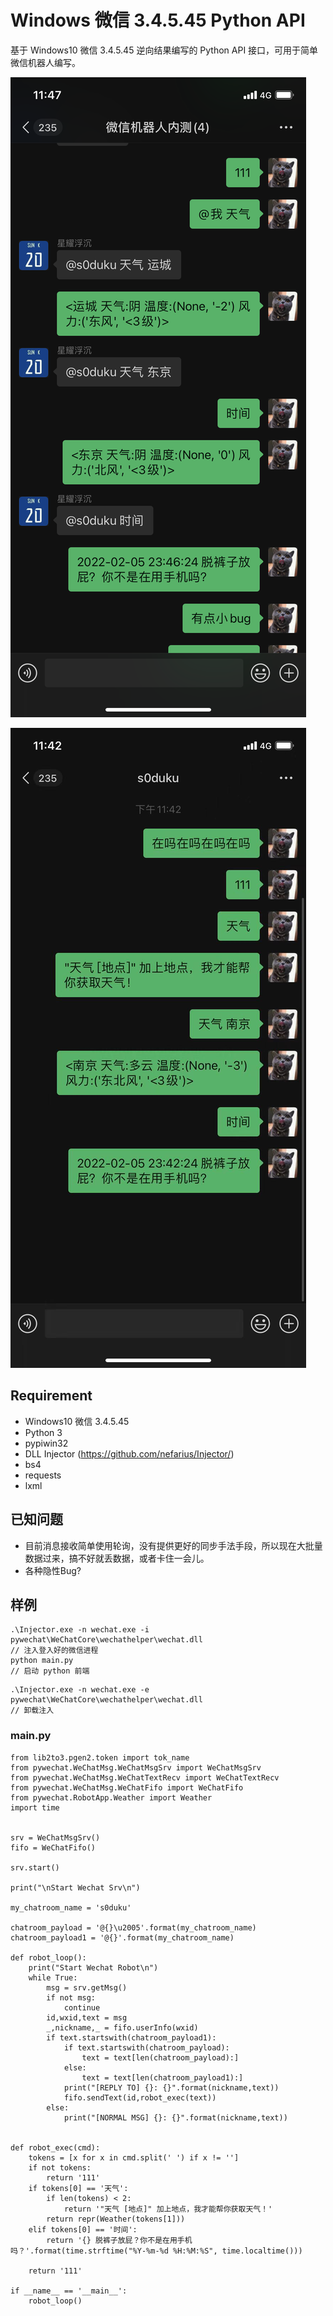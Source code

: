 
# Windows 微信 3.4.5.45 Python API

基于 Windows10 微信 3.4.5.45 逆向结果编写的 Python API 接口，可用于简单微信机器人编写。

![2](examples/2.jpg) 

![1](examples/1.jpg)

## Requirement

* Windows10 微信 3.4.5.45
* Python 3
* pypiwin32
* DLL Injector (https://github.com/nefarius/Injector/)
* bs4
* requests
* lxml

## 已知问题

* 目前消息接收简单使用轮询，没有提供更好的同步手法手段，所以现在大批量数据过来，搞不好就丢数据，或者卡住一会儿。
* 各种隐性Bug?

## 样例

```
.\Injector.exe -n wechat.exe -i pywechat\WeChatCore\wechathelper\wechat.dll
// 注入登入好的微信进程
python main.py
// 启动 python 前端

```

```
.\Injector.exe -n wechat.exe -e pywechat\WeChatCore\wechathelper\wechat.dll
// 卸载注入

```

### main.py

```
from lib2to3.pgen2.token import tok_name
from pywechat.WeChatMsg.WeChatMsgSrv import WeChatMsgSrv
from pywechat.WeChatMsg.WeChatTextRecv import WeChatTextRecv
from pywechat.WeChatMsg.WeChatFifo import WeChatFifo
from pywechat.RobotApp.Weather import Weather
import time


srv = WeChatMsgSrv()
fifo = WeChatFifo()

srv.start()

print("\nStart Wechat Srv\n")

my_chatroom_name = 's0duku'

chatroom_payload = '@{}\u2005'.format(my_chatroom_name)
chatroom_payload1 = '@{}'.format(my_chatroom_name)

def robot_loop():
    print("Start Wechat Robot\n")
    while True:
        msg = srv.getMsg()
        if not msg:
            continue
        id,wxid,text = msg
        _,nickname,_ = fifo.userInfo(wxid)
        if text.startswith(chatroom_payload1):
            if text.startswith(chatroom_payload):
                text = text[len(chatroom_payload):]
            else:
                text = text[len(chatroom_payload1):]
            print("[REPLY TO] {}: {}".format(nickname,text))
            fifo.sendText(id,robot_exec(text))
        else:
            print("[NORMAL MSG] {}: {}".format(nickname,text))


def robot_exec(cmd):
    tokens = [x for x in cmd.split(' ') if x != '']
    if not tokens:
        return '111'
    if tokens[0] == '天气':
        if len(tokens) < 2:
            return '"天气 [地点]" 加上地点，我才能帮你获取天气！'
        return repr(Weather(tokens[1]))
    elif tokens[0] == '时间':
        return '{} 脱裤子放屁？你不是在用手机吗？'.format(time.strftime("%Y-%m-%d %H:%M:%S", time.localtime()))
        
    return '111'

if __name__ == '__main__':
    robot_loop()

```